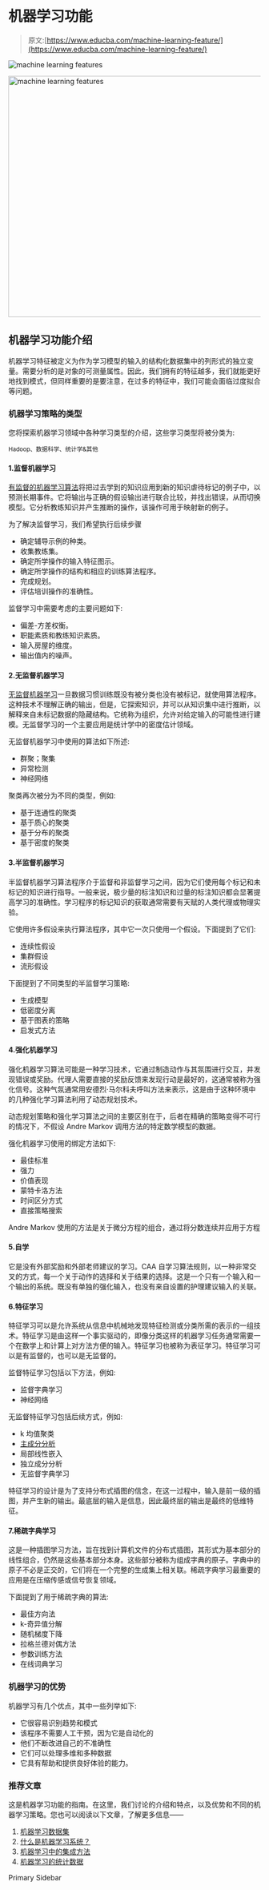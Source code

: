 # 机器学习功能

> 原文:[https://www.educba.com/machine-learning-feature/](https://www.educba.com/machine-learning-feature/)

![machine learning features](../Images/7dbf95729f1af9550f7e002dfaf09442.png)

<noscript><img class="alignnone size-full wp-image-284075" src="../Images/7dbf95729f1af9550f7e002dfaf09442.png" alt="machine learning features" width="860" height="482" srcset="https://cdn.educba.com/academy/wp-content/uploads/2020/01/machine-learning-features.jpg 860w, https://cdn.educba.com/academy/wp-content/uploads/2020/01/machine-learning-features-300x168.jpg 300w, https://cdn.educba.com/academy/wp-content/uploads/2020/01/machine-learning-features-768x430.jpg 768w" sizes="(max-width: 860px) 100vw, 860px" data-original-src="https://cdn.educba.com/academy/wp-content/uploads/2020/01/machine-learning-features.jpg"/></noscript>

## 机器学习功能介绍

机器学习特征被定义为作为学习模型的输入的结构化数据集中的列形式的独立变量。需要分析的是对象的可测量属性。因此，我们拥有的特征越多，我们就能更好地找到模式，但同样重要的是要注意，在过多的特征中，我们可能会面临过度拟合等问题。

### 机器学习策略的类型

您将探索机器学习领域中各种学习类型的介绍，这些学习类型将被分类为:

<small>Hadoop、数据科学、统计学&其他</small>

#### 1.监督机器学习

[有监督的机器学习算法](https://www.educba.com/supervised-machine-learning-algorithms/)将把过去学到的知识应用到新的知识虐待标记的例子中，以预测长期事件。它将输出与正确的假设输出进行联合比较，并找出错误，从而切换模型。它分析教练知识并产生推断的操作，该操作可用于映射新的例子。

为了解决监督学习，我们希望执行后续步骤

*   确定辅导示例的种类。
*   收集教练集。
*   确定所学操作的输入特征图示。
*   确定所学操作的结构和相应的训练算法程序。
*   完成规划。
*   评估培训操作的准确性。

监督学习中需要考虑的主要问题如下:

*   偏差-方差权衡。
*   职能素质和教练知识素质。
*   输入房屋的维度。
*   输出值内的噪声。

#### 2.无监督机器学习

[无监督机器学习](https://www.educba.com/unsupervised-machine-learning/)一旦数据习惯训练既没有被分类也没有被标记，就使用算法程序。这种技术不理解正确的输出，但是，它探索知识，并可以从知识集中进行推断，以解释来自未标记数据的隐藏结构。它统称为组织，允许对给定输入的可能性进行建模。无监督学习的一个主要应用是统计学中的密度估计领域。

无监督机器学习中使用的算法如下所述:

*   群聚；聚集
*   异常检测
*   神经网络

聚类再次被分为不同的类型，例如:

*   基于连通性的聚类
*   基于质心的聚类
*   基于分布的聚类
*   基于密度的聚类

#### 3.半监督机器学习

半监督机器学习算法程序介于监督和非监督学习之间，因为它们使用每个标记和未标记的知识进行指导。一般来说，极少量的标注知识和过量的标注知识都会显著提高学习的准确性。学习程序的标记知识的获取通常需要有天赋的人类代理或物理实验。

它使用许多假设来执行算法程序，其中它一次只使用一个假设。下面提到了它们:

*   连续性假设
*   集群假设
*   流形假设

下面提到了不同类型的半监督学习策略:

*   生成模型
*   低密度分离
*   基于图表的策略
*   启发式方法

#### 4.强化机器学习

强化机器学习算法可能是一种学习技术，它通过制造动作与其氛围进行交互，并发现错误或奖励。代理人需要直接的奖励反馈来发现行动是最好的，这通常被称为强化信号。这种气氛通常用安德烈·马尔科夫呼叫方法来表示，这是由于这种环境中的几种强化学习算法利用了动态规划技术。

动态规划策略和强化学习算法之间的主要区别在于，后者在精确的策略变得不可行的情况下，不假设 Andre Markov 调用方法的特定数学模型的数据。

强化机器学习使用的绑定方法如下:

*   最佳标准
*   强力
*   价值表现
*   蒙特卡洛方法
*   时间区分方式
*   直接策略搜索

Andre Markov 使用的方法是关于微分方程的组合，通过将分数连续并应用于方程

#### 5.自学

它是没有外部奖励和外部老师建议的学习。CAA 自学习算法规则，以一种非常交叉的方式，每一个关于动作的选择和关于结果的选择。这是一个只有一个输入和一个输出的系统。既没有单独的强化输入，也没有来自设置的护理建议输入的关联。

#### 6.特征学习

特征学习可以是允许系统从信息中机械地发现特征检测或分类所需的表示的一组技术。特征学习是由这样一个事实驱动的，即像分类这样的机器学习任务通常需要一个在数学上和计算上对方法方便的输入。特征学习也被称为表征学习。特征学习可以是有监督的，也可以是无监督的。

监督特征学习包括以下方法，例如:

*   监督字典学习
*   神经网络

无监督特征学习包括后续方式，例如:

*   k 均值聚类
*   [主成分分析](https://www.educba.com/principal-component-analysis/)
*   局部线性嵌入
*   独立成分分析
*   无监督字典学习

特征学习的设计是为了支持分布式插图的信念，在这一过程中，输入是前一级的插图，并产生新的输出。最底层的输入是信息，因此最终层的输出是最终的低维特征。

#### 7.稀疏字典学习

这是一种插图学习方法，旨在找到计算机文件的分布式插图，其形式为基本部分的线性组合，仍然是这些基本部分本身。这些部分被称为组成字典的原子。字典中的原子不必是正交的，它们将在一个完整的生成集上相关联。稀疏字典学习最重要的应用是在压缩传感或信号恢复领域。

下面提到了用于稀疏字典的算法:

*   最佳方向法
*   k-奇异值分解
*   随机梯度下降
*   拉格兰德对偶方法
*   参数训练方法
*   在线词典学习

### 机器学习的优势

机器学习有几个优点，其中一些列举如下:

*   它很容易识别趋势和模式
*   该程序不需要人工干预，因为它是自动化的
*   他们不断改进自己的不准确性
*   它们可以处理多维和多种数据
*   它具有帮助和提供良好体验的能力。

### 推荐文章

这是机器学习功能的指南。在这里，我们讨论的介绍和特点，以及优势和不同的机器学习策略。您也可以阅读以下文章，了解更多信息——

1.  [机器学习数据集](https://www.educba.com/machine-learning-datasets/)
2.  [什么是机器学习系统？](https://www.educba.com/machine-learning-system/)
3.  [机器学习中的集成方法](https://www.educba.com/ensemble-methods-in-machine-learning/)
4.  [机器学习的统计数据](https://www.educba.com/statistics-for-machine-learning/)

<footer class="entry-footer">

<aside class="sidebar sidebar-primary widget-area" role="complementary" aria-label="Primary Sidebar">Primary Sidebar</aside>

</footer>